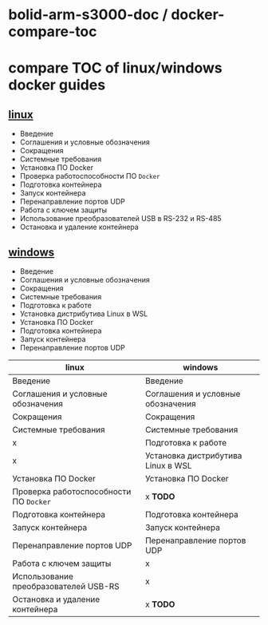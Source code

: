 # bolid-arm-s3000-doc / docker-compare-toc

# compare TOC of linux/windows docker guides



## [linux](docker-linux.md)
- Введение
- Соглашения и условные обозначения
- Сокращения
- Системные требования
- Установка ПО Docker
- Проверка работоспособности ПО `Docker`
- Подготовка контейнера
- Запуск контейнера
- Перенаправление портов UDP
- Работа с ключем защиты
- Использование преобразователей USB в RS-232 и RS-485
- Остановка и удаление контейнера

## [windows](docker-windows.md)
- Введение
- Соглашения и условные обозначения
- Сокращения
- Системные требования
- Подготовка к работе
- Установка дистрибутива Linux в WSL
- Установка ПО Docker
- Подготовка контейнера
- Запуск контейнера
- Перенаправление портов UDP

<!--
**NB:** `..` - specific to linux/windows
-->

linux                                  | windows
---------------------------------------|----------------------------------
Введение                               | Введение
Соглашения и условные обозначения      | Соглашения и условные обозначения
Сокращения                             | Сокращения
Системные требования                   | Системные требования
x                                      | Подготовка к работе
x                                      | Установка дистрибутива Linux в WSL
Установка ПО Docker                    | Установка ПО Docker
Проверка работоспособности ПО `Docker` | x **TODO**
Подготовка контейнера                  | Подготовка контейнера
Запуск контейнера                      | Запуск контейнера
Перенаправление портов UDP             | Перенаправление портов UDP
Работа с ключем защиты                 | x
Использование преобразователей USB-RS  | x
Остановка и удаление контейнера        | x **TODO**

<!--
x                                      | x
-->

